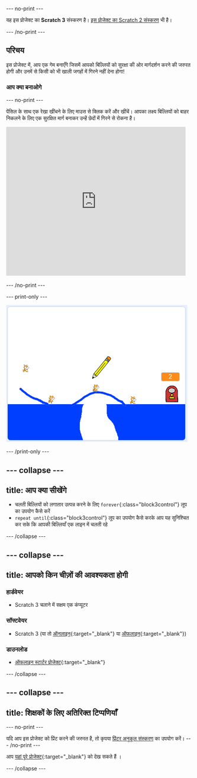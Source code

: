 --- no-print ---

यह इस प्रोजेक्ट का **Scratch 3** संस्करण है। [इस प्रोजेक्ट का Scratch 2 संस्करण](https://projects.raspberrypi.org/hi-IN/projects/cats-scratch2) भी है।

--- /no-print ---

## परिचय

इस प्रोजेक्ट में, आप एक गेम बनाएँगे जिसमें आपको बिल्लियों को सुरक्षा की ओर मार्गदर्शन करने की जरुरत होगी और उनमें से किसी को भी खाली जगहों में गिरने नहीं देना होगा!

### आप क्या बनाओगे

--- no-print ---

पेंसिल के साथ एक रेखा खींचने के लिए माउस से क्लिक करें और खींचें। आपका लक्ष्य बिल्लियों को बाहर निकलने के लिए एक सुरक्षित मार्ग बनाकर उन्हें छेदों में गिरने से रोकना है।

<div class="scratch-preview">
  <iframe allowtransparency="true" width="485" height="402" src="https://scratch.mit.edu/projects/embed/253667883/?autostart=false" frameborder="0" scrolling="no"></iframe>
</div>

--- /no-print ---

--- print-only ---

![Cats finished](images/cats-finished.png)

--- /print-only ---

--- collapse ---
---
title: आप क्या सीखेंगे
---
+ चलती बिल्लियों को लगातार उत्पन्न करने के लिए `forever`{:class="block3control"} लूप का उपयोग कैसे करें
+ `repeat until`{:class="block3control"} लूप का उपयोग कैसे करके आप यह सुनिश्चित कर सके कि आपकी बिल्लियाँ एक लाइन में चलती रहे

--- /collapse ---

--- collapse ---
---
title: आपको किन चीज़ों की आवश्यकता होगी
---

### हार्डवेयर

+ Scratch 3 चलाने में सक्षम एक कंप्यूटर

### सॉफ्टवेयर

+ Scratch 3 (या तो [ऑनलाइन](http://rpf.io/scratchon){:target="_blank"} या [ऑफलाइन](http://rpf.io/scratchoff){:target="_blank"})

### डाउनलोड

+ [ऑफलाइन स्टार्टर प्रोजेक्ट](http://rpf.io/p/hi-IN/cats-go){:target="_blank"}

--- /collapse ---

--- collapse ---
---
title: शिक्षकों के लिए अतिरिक्त टिप्पणियाँ
---

--- no-print ---

यदि आप इस प्रोजेक्ट को प्रिंट करने की जरुरत है, तो कृपया [प्रिंटर अनुकूल संस्करण](https://projects.raspberrypi.org/hi-IN/projects/cats/print) का उपयोग करें। --- /no-print ---

आप [यहां पूरे प्रोजेक्ट](http://rpf.io/p/hi-IN/cats-get){:target="_blank"} को देख सकते हैं ।

--- /collapse ---